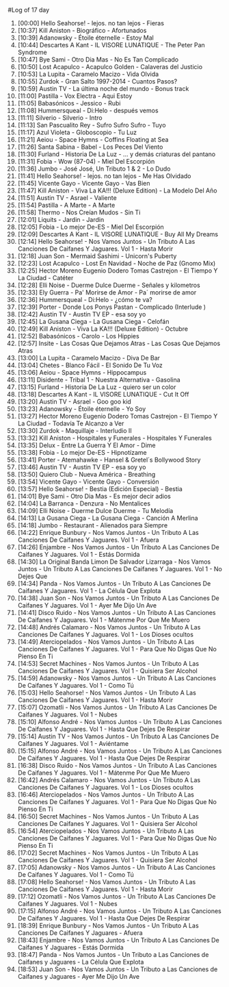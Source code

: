 #Log of 17 day

1. [00:00] Hello Seahorse! - lejos. no tan lejos - Fieras
1. [10:37] Kill Aniston - Biográfico - Afortunados
1. [10:39] Adanowsky - Étoile éternelle - Estoy Mal
1. [10:44] Descartes A Kant - IL VISORE LUNATIQUE - The Peter Pan Syndrome
1. [10:47] Bye Sami - Otro Dia Mas - No Es Tan Complicado
1. [10:50] Lost Acapulco - Acapulco Golden - Calaveras del Justicio
1. [10:53] La Lupita - Caramelo Macizo - Vida Olvida
1. [10:55] Zurdok - Gran Salto 1997-2014 - Cuantos Pasos?
1. [10:59] Austin TV - La última noche del mundo - Bonus track
1. [11:00] Pastilla - Vox Electra - Aqui Estoy
1. [11:05] Babasónicos - Jessico - Rubi
1. [11:08] Hummersqueal - Di:Helo - después vemos
1. [11:11] Silverio - Silverio - Intro
1. [11:13] San Pascualito Rey - Sufro Sufro Sufro - Tuyo
1. [11:17] Azul Violeta - Globoscopio - Tu Luz
1. [11:21] Aeiou - Space Hymns - Coffins Floating at Sea
1. [11:26] Santa Sabina - Babel - Los Peces Del Viento
1. [11:30] Furland - Historia De La Luz - ... y demás criaturas del pantano
1. [11:31] Fobia - Wow (87-04) - Miel Del Escorpión
1. [11:36] Jumbo - José José, Un Tributo 1 & 2 - Lo Dudo
1. [11:41] Hello Seahorse! - lejos. no tan lejos - Me Has Olvidado
1. [11:45] Vicente Gayo - Vicente Gayo - Vas Bien
1. [11:47] Kill Aniston - Viva La KA!!! (Deluxe Edition) - La Modelo Del Año
1. [11:51] Austin TV - Asrael - Valiente
1. [11:54] Pastilla - A Marte - A Marte
1. [11:58] Thermo - Nos Creían Mudos - Sin Ti
1. [12:01] Liquits - Jardin - Jardin
1. [12:05] Fobia - Lo mejor De-ES - Miel Del Escorpión
1. [12:09] Descartes A Kant - IL VISORE LUNATIQUE - Buy All My Dreams
1. [12:14] Hello Seahorse! - Nos Vamos Juntos - Un Tributo A Las Canciones De Caifanes Y Jaguares. Vol 1 - Hasta Morir
1. [12:18] Juan Son - Mermaid Sashimi - Unicorn's Puberty
1. [12:23] Lost Acapulco - Lost En Navidad - Noche de Paz (Gnomo Mix)
1. [12:25] Hector Moreno Eugenio Dodero Tomas Castrejon - El Tiempo Y La Ciudad - Catéter
1. [12:28] Elli Noise - Duerme Dulce Duerme - Señales y kilometros
1. [12:33] Ely Guerra - Pa' Morirse de Amor - Pa´ morirse de amor
1. [12:36] Hummersqueal - Di:Helo - ¿cómo te va?
1. [12:39] Porter - Donde Los Ponys Pastan - Complicado (Interlude )
1. [12:42] Austin TV - Austin TV EP - esa soy yo
1. [12:45] La Gusana Ciega - La Gusana Ciega - Celofán
1. [12:49] Kill Aniston - Viva La KA!!! (Deluxe Edition) - Octubre
1. [12:52] Babasónicos - Carolo - Los Hippies
1. [12:57] Insite - Las Cosas Que Dejamos Atras - Las Cosas Que Dejamos Atras
1. [13:00] La Lupita - Caramelo Macizo - Diva De Bar
1. [13:04] Chetes - Blanco Fácil - El Sonido De Tu Voz
1. [13:06] Aeiou - Space Hymns - Hippocampus
1. [13:11] Disidente - Tribal 1 - Nuestra Alternativa - Gasolina
1. [13:15] Furland - Historia De La Luz - quiero ser un color
1. [13:18] Descartes A Kant - IL VISORE LUNATIQUE - Cut It Off
1. [13:20] Austin TV - Asrael - Goo goo kid
1. [13:23] Adanowsky - Étoile éternelle - Yo Soy
1. [13:27] Hector Moreno Eugenio Dodero Tomas Castrejon - El Tiempo Y La Ciudad - Todavía Te Alcanzo a Ver
1. [13:30] Zurdok - Maquillaje - Interludio II
1. [13:32] Kill Aniston - Hospitales y Funerales - Hospitales Y Funerales
1. [13:35] Delux - Entre La Guerra Y El Amor - Dime
1. [13:38] Fobia - Lo mejor De-ES - Hipnotízame
1. [13:41] Porter - Atemahawke - Hansel & Gretel´s Bollywood Story
1. [13:46] Austin TV - Austin TV EP - esa soy yo
1. [13:50] Quiero Club - Nueva América - Breathing
1. [13:54] Vicente Gayo - Vicente Gayo - Conversión
1. [13:57] Hello Seahorse! - Bestia (Edición Especial) - Bestia
1. [14:01] Bye Sami - Otro Dia Mas - Es mejor decir adios
1. [14:04] La Barranca - Denzura - No Mentalices
1. [14:09] Elli Noise - Duerme Dulce Duerme - Tu Melodía
1. [14:13] La Gusana Ciega - La Gusana Ciega - Canción A Merlina
1. [14:18] Jumbo - Restaurant - Alienados para Siempre
1. [14:22] Enrique Bunbury - Nos Vamos Juntos - Un Tributo A Las Canciones De Caifanes Y Jaguares. Vol 1 - Afuera
1. [14:26] Enjambre - Nos Vamos Juntos - Un Tributo A Las Canciones De Caifanes Y Jaguares. Vol 1 - Estás Dormida
1. [14:30] La Original Banda Limon De Salvador Lizarraga - Nos Vamos Juntos - Un Tributo A Las Canciones De Caifanes Y Jaguares. Vol 1 - No Dejes Que
1. [14:34] Panda - Nos Vamos Juntos - Un Tributo A Las Canciones De Caifanes Y Jaguares. Vol 1 - La Célula Que Explota
1. [14:38] Juan Son - Nos Vamos Juntos - Un Tributo A Las Canciones De Caifanes Y Jaguares. Vol 1 - Ayer Me Dijo Un Ave
1. [14:41] Disco Ruido - Nos Vamos Juntos - Un Tributo A Las Canciones De Caifanes Y Jaguares. Vol 1 - Mátenme Por Que Me Muero
1. [14:48] Andrés Calamaro - Nos Vamos Juntos - Un Tributo A Las Canciones De Caifanes Y Jaguares. Vol 1 - Los Dioses ocultos
1. [14:49] Aterciopelados - Nos Vamos Juntos - Un Tributo A Las Canciones De Caifanes Y Jaguares. Vol 1 - Para Que No Digas Que No Pienso En Ti
1. [14:53] Secret Machines - Nos Vamos Juntos - Un Tributo A Las Canciones De Caifanes Y Jaguares. Vol 1 - Quisiera Ser Alcohol
1. [14:59] Adanowsky - Nos Vamos Juntos - Un Tributo A Las Canciones De Caifanes Y Jaguares. Vol 1 - Como Tú
1. [15:03] Hello Seahorse! - Nos Vamos Juntos - Un Tributo A Las Canciones De Caifanes Y Jaguares. Vol 1 - Hasta Morir
1. [15:07] Ozomatli - Nos Vamos Juntos - Un Tributo A Las Canciones De Caifanes Y Jaguares. Vol 1 - Nubes
1. [15:10] Alfonso André - Nos Vamos Juntos - Un Tributo A Las Canciones De Caifanes Y Jaguares. Vol 1 - Hasta Que Dejes De Respirar
1. [15:14] Austin TV - Nos Vamos Juntos - Un Tributo A Las Canciones De Caifanes Y Jaguares. Vol 1 - Aviéntame
1. [15:15] Alfonso André - Nos Vamos Juntos - Un Tributo A Las Canciones De Caifanes Y Jaguares. Vol 1 - Hasta Que Dejes De Respirar
1. [16:38] Disco Ruido - Nos Vamos Juntos - Un Tributo A Las Canciones De Caifanes Y Jaguares. Vol 1 - Mátenme Por Que Me Muero
1. [16:42] Andrés Calamaro - Nos Vamos Juntos - Un Tributo A Las Canciones De Caifanes Y Jaguares. Vol 1 - Los Dioses ocultos
1. [16:46] Aterciopelados - Nos Vamos Juntos - Un Tributo A Las Canciones De Caifanes Y Jaguares. Vol 1 - Para Que No Digas Que No Pienso En Ti
1. [16:50] Secret Machines - Nos Vamos Juntos - Un Tributo A Las Canciones De Caifanes Y Jaguares. Vol 1 - Quisiera Ser Alcohol
1. [16:54] Aterciopelados - Nos Vamos Juntos - Un Tributo A Las Canciones De Caifanes Y Jaguares. Vol 1 - Para Que No Digas Que No Pienso En Ti
1. [17:02] Secret Machines - Nos Vamos Juntos - Un Tributo A Las Canciones De Caifanes Y Jaguares. Vol 1 - Quisiera Ser Alcohol
1. [17:05] Adanowsky - Nos Vamos Juntos - Un Tributo A Las Canciones De Caifanes Y Jaguares. Vol 1 - Como Tú
1. [17:08] Hello Seahorse! - Nos Vamos Juntos - Un Tributo A Las Canciones De Caifanes Y Jaguares. Vol 1 - Hasta Morir
1. [17:12] Ozomatli - Nos Vamos Juntos - Un Tributo A Las Canciones De Caifanes Y Jaguares. Vol 1 - Nubes
1. [17:15] Alfonso André - Nos Vamos Juntos - Un Tributo A Las Canciones De Caifanes Y Jaguares. Vol 1 - Hasta Que Dejes De Respirar
1. [18:39] Enrique Bunbury - Nos Vamos Juntos - Un Tributo A Las Canciones De Caifanes Y Jaguares - Afuera
1. [18:43] Enjambre - Nos Vamos Juntos - Un Tributo A Las Canciones De Caifanes Y Jaguares - Estás Dormida
1. [18:47] Panda - Nos Vamos Juntos - Un Tributo a Las Canciones de Caifanes y Jaguares - La Célula Que Explota
1. [18:53] Juan Son - Nos Vamos Juntos - Un Tributo a Las Canciones de Caifanes y Jaguares - Ayer Me Dijo Un Ave

